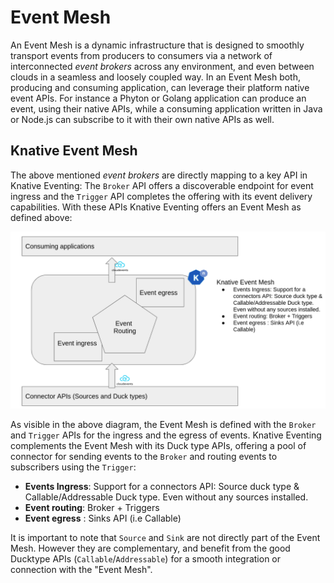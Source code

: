 # Event Mesh

An Event Mesh is a dynamic infrastructure that is designed to smoothly transport events from producers to consumers via a network of interconnected _event brokers_ across any environment, and even between clouds in a seamless and loosely coupled way. In an Event Mesh both, producing and consuming application, can leverage their platform native event APIs. For instance a Phyton or Golang application can produce an event, using their native APIs, while a consuming application written in Java or Node.js can subscribe to it with their own native APIs as well.

## Knative Event Mesh

The above mentioned _event brokers_ are directly mapping to a key API in Knative Eventing: The `Broker` API offers a discoverable endpoint for event ingress and the `Trigger` API completes the offering with its event delivery capabilities. With these APIs Knative Eventing offers an Event Mesh as defined above:

![Raw Trace](images/mesh.png)

As visible in the above diagram, the Event Mesh is defined with the `Broker` and `Trigger` APIs for the ingress and the egress of events. Knative Eventing complements the Event Mesh with its Duck type APIs, offering a pool of connector for sending events to the `Broker` and routing events to subscribers using the `Trigger`:

* **Events Ingress**: Support for a connectors API: Source duck type & Callable/Addressable Duck type. Even without any sources installed.
* **Event routing**: Broker + Triggers 
* **Event egress** : Sinks API (i.e Callable)

It is important to note that `Source` and `Sink` are not directly part of the Event Mesh. However they are complementary, and benefit from the good Ducktype APIs (`Callable`/`Addressable`) for a smooth integration or connection with the "Event Mesh".